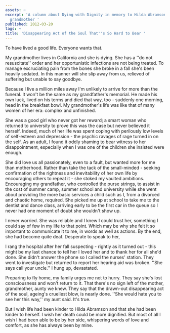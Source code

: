 ```yaml
---
assets: ~
excerpt: 'A column about Dying with Dignity in memory to Hilda Abramson, Leslie''s
  grandmother '
published: 2012-03-20
tags: ~
title: 'Disappearing Act of the Soul That''s So Hard to Bear '
---
```

To have lived a good life. Everyone wants that.

My grandmother lives in California and she is dying. She has a ''do not resuscitate'' order and her opportunistic infections are not being treated. To manage excruciating pain from the bones she broke in a fall she's been heavily sedated. In this manner will she slip away from us, relieved of suffering but unable to say goodbye.

Because I live a million miles away I'm unlikely to arrive for more than the funeral. It won't be the same as my grandfather's memorial. He made his own luck, lived on his terms and died that way, too - suddenly one morning, head in the breakfast bowl. My grandmother's life was like that of many women of her era: complex and unfinished.

She was a good girl who never got her reward; a smart woman who returned to university to prove this was the case but never believed it herself. Indeed, much of her life was spent coping with perilously low levels of self-esteem and depression - the psychic ravages of rage turned in on the self. As an adult, I found it oddly shaming to bear witness to her disappointment, especially when I was one of the children she insisted were enough.

She did love us all passionately, even to a fault, but wanted more for me than motherhood. Rather than take the tack of the small-minded - seeking confirmation of the rightness and inevitability of her own life by encouraging others to repeat it - she stoked my vaulted ambitions. Encouraging my grandfather, who controlled the purse strings, to assist in the cost of summer camp, summer school and university while she went about providing the more basic services a child such as I, from a divorced and chaotic home, required. She picked me up at school to take me to the dentist and dance class, arriving early to be the first car in the queue so I never had one moment of doubt she wouldn't show up.

I never worried. She was reliable and I knew I could trust her, something I could say of few in my life to that point. Which may be why she felt it so important to communicate it to me, in words as well as actions.
By the end, she had become quite deaf. Desperate to speak to her,

I rang the hospital after her fall suspecting - rightly as it turned out - this might be my last chance to tell her I loved her and to thank her for all she'd done. She didn't answer the phone so I called the nurses' station. They went to investigate but returned to report her hearing aid was broken. ''She says call your uncle.'' I hung up, devastated.

Preparing to fly home, my family urges me not to hurry. They say she's lost consciousness and won't return to it. That there's no sign left of the mother, grandmother, aunty we knew. They say that the drawn-out disappearing act of the soul, ageing's cruellest blow, is nearly done. ''She would hate you to see her this way,'' my aunt said. It's true.

But I wish life had been kinder to Hilda Abramson and that she had been kinder to herself. I wish her death could be more dignified. But most of all I wish I had been able to be by her side, whispering words of love and comfort, as she has always been by mine.
